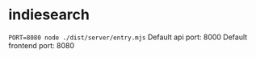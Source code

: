# indiesearch
`PORT=8080 node ./dist/server/entry.mjs`
Default api port: 8000
Default frontend port: 8080